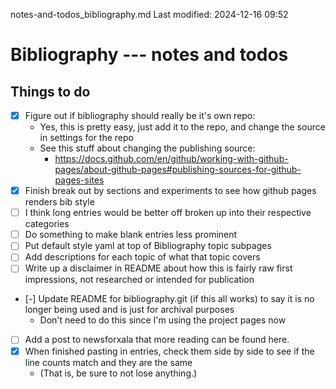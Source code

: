 notes-and-todos_bibliography.md
Last modified: 2024-12-16 09:52

# Bibliography --- notes and todos

## Things to do
* [X] Figure out if bibliography should really be it's own repo:
	* Yes, this is pretty easy, just add it to the repo, and change the source in settings for the repo
	* See this stuff about changing the publishing source:
		* https://docs.github.com/en/github/working-with-github-pages/about-github-pages#publishing-sources-for-github-pages-sites
* [X] Finish break out by sections and experiments to see how github pages renders bib style
* [ ] I think long entries would be better off broken up into their respective categories
* [ ] Do something to make blank entries less prominent
* [ ] Put default style yaml at top of Bibliography topic subpages
* [ ] Add descriptions for each topic of what that topic covers
* [ ] Write up a disclaimer in README about how this is fairly raw first impressions, not researched or intended for publication
* [-] Update README for bibliography.git (if this all works) to say it is no longer being used and is just for archival purposes
	* Don't need to do this since I'm using the project pages now
* [ ] Add a post to newsforxala that more reading can be found here.
* [X] When finished pasting in entries, check them side by side to see if the line counts match and they are the same
	* (That is, be sure to not lose anything.)




